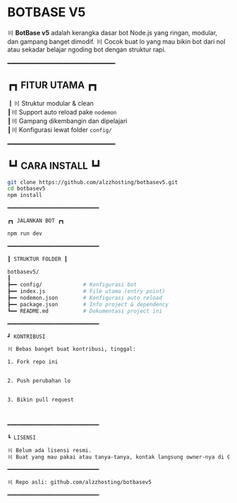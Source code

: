 <!--
┏━━━━━━━━━━━━━━━━━━━━━━━━━━━━━━━━━━━━━━━━━━━━━━━┓
┃   ____        _     _               _         ┃
┃  |  _ \  ___ | |__ (_)_ __   __ _  | |__ ___   ┃
┃  | | | |/ _ \| '_ \| | '_ \ / _` | | '_ ` _ \  ┃
┃  | |_| | (_) | |_) | | | | | (_| | | | | | | | ┃
┃  |____/ \___/|_.__/|_|_| |_|\__, | |_| |_| |_| ┃
┃                          |___/                ┃
┃        BOT BASE V5 - Node.js Boilerplate      ┃
┗━━━━━━━━━━━━━━━━━━━━━━━━━━━━━━━━━━━━━━━━━━━━━━━┛
-->

# BOTBASE V5

〣 **BotBase v5** adalah kerangka dasar bot Node.js yang ringan, modular, dan gampang banget dimodif.
〣 Cocok buat lo yang mau bikin bot dari nol atau sekadar belajar ngoding bot dengan struktur rapi.

━━━━━━━━━━━━━━━━━━━━━━━━━━━━━

## ┏┓ FITUR UTAMA ┏┓

┃〣 Struktur modular & clean  
┃〣 Support auto reload pake `nodemon`  
┃〣 Gampang dikembangin dan dipelajari  
┃〣 Konfigurasi lewat folder `config/`

━━━━━━━━━━━━━━━━━━━━━━━━━━━━━

## ┗┛ CARA INSTALL ┗┛

```bash
git clone https://github.com/alzzhosting/botbasev5.git
cd botbasev5
npm install

━━━━━━━━━━━━━━━━━━━━━━━━━━━━━

┏┓ JALANKAN BOT ┏┓

npm run dev

━━━━━━━━━━━━━━━━━━━━━━━━━━━━━

┃ STRUKTUR FOLDER ┃

botbasev5/
┃
┣━━ config/             # Konfigurasi bot
┣━━ index.js            # File utama (entry point)
┣━━ nodemon.json        # Konfigurasi auto reload
┣━━ package.json        # Info project & dependency
┗━━ README.md           # Dokumentasi project ini

━━━━━━━━━━━━━━━━━━━━━━━━━━━━━

┛ KONTRIBUSI

〣 Bebas banget buat kontribusi, tinggal:

1. Fork repo ini


2. Push perubahan lo


3. Bikin pull request



━━━━━━━━━━━━━━━━━━━━━━━━━━━━━

┗ LISENSI

〣 Belum ada lisensi resmi.
〣 Buat yang mau pakai atau tanya-tanya, kontak langsung owner-nya di GitHub.

━━━━━━━━━━━━━━━━━━━━━━━━━━━━━

〣 Repo asli: github.com/alzzhosting/botbasev5

━━━━━━━━━━━━━━━━━━━━━━━━━━━━━


